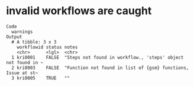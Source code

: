 # invalid workflows are caught

    Code
      warnings
    Output
      # A tibble: 3 x 3
        workflowid status notes                                                       
        <chr>      <lgl>  <chr>                                                       
      1 kri0001    FALSE  "Steps not found in workflow., 'steps' object not found in ~
      2 kri0003    FALSE  "Function not found in list of {gsm} functions, Issue at st~
      3 kri0005    TRUE   ""                                                          

